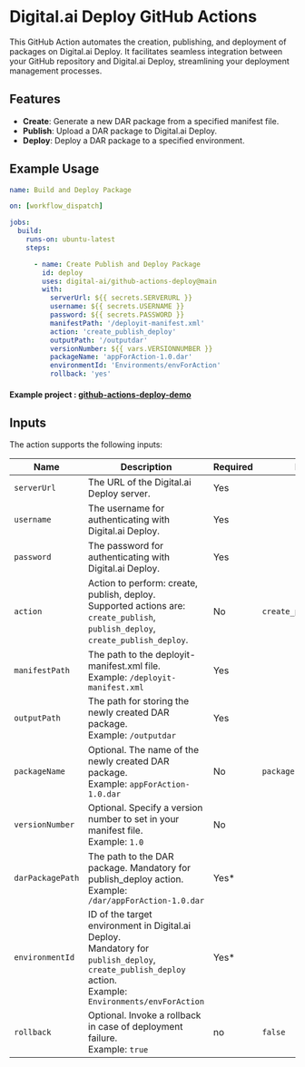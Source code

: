 # Digital.ai Deploy GitHub Actions

This GitHub Action automates the creation, publishing, and deployment of packages on Digital.ai Deploy. It facilitates seamless integration between your GitHub repository and Digital.ai Deploy, streamlining your deployment management processes.

## Features

- **Create**: Generate a new DAR package from a specified manifest file.
- **Publish**: Upload a DAR package to Digital.ai Deploy.
- **Deploy**: Deploy a DAR package to a specified environment.

## Example Usage

```yaml
name: Build and Deploy Package

on: [workflow_dispatch]

jobs:
  build:
    runs-on: ubuntu-latest
    steps:

      - name: Create Publish and Deploy Package
        id: deploy
        uses: digital-ai/github-actions-deploy@main
        with:
          serverUrl: ${{ secrets.SERVERURL }}
          username: ${{ secrets.USERNAME }}
          password: ${{ secrets.PASSWORD }}
          manifestPath: '/deployit-manifest.xml'
          action: 'create_publish_deploy'
          outputPath: '/outputdar'
          versionNumber: ${{ vars.VERSIONNUMBER }}
          packageName: 'appForAction-1.0.dar'
          environmentId: 'Environments/envForAction'
          rollback: 'yes'
 ```
#### Example project : <a href="https://github.com/digital-ai/github-actions-deploy-demo" target="_blank">github-actions-deploy-demo</a>


## Inputs

The action supports the following inputs:

| Name            | Description                                                                                                                                                         | Required | Default                 |
|-----------------|---------------------------------------------------------------------------------------------------------------------------------------------------------------------|----------|-------------------------|
| `serverUrl`     | The URL of the Digital.ai Deploy server.                                                                                                                            | Yes      |                         |
| `username`      | The username for authenticating with Digital.ai Deploy.                                                                                                             | Yes      |                         |
| `password`      | The password for authenticating with Digital.ai Deploy.                                                                                                             | Yes      |                         |
| `action`        | Action to perform: create, publish, deploy. <br/>Supported actions are:<br/>`create_publish`, `publish_deploy`, `create_publish_deploy`.                            | No       | `create_publish_deploy` |
| `manifestPath`  | The path to the deployit-manifest.xml file. <br/>Example: `/deployit-manifest.xml`                                                                                  | Yes      |                         |
| `outputPath`    | The path for storing the newly created DAR package. <br/>Example: `/outputdar`                                                                                      | Yes      |                         |
| `packageName`   | Optional. The name of the newly created DAR package. <br/>Example: `appForAction-1.0.dar`                                                                           | No       | `package.dar`           |
| `versionNumber` | Optional. Specify a version number to set in your manifest file.  <br/>Example: `1.0`                                                                               | No       |                         |
| `darPackagePath`| The path to the DAR package. Mandatory for publish_deploy action. <br/>Example: `/dar/appForAction-1.0.dar`                                                         | Yes*     |                         |
| `environmentId` | ID of the target environment in Digital.ai Deploy. <br/> Mandatory for `publish_deploy`, `create_publish_deploy` action. <br/> Example: `Environments/envForAction` | Yes*     |                         |
| `rollback`      | Optional. Invoke a rollback in case of deployment failure. <br/>Example: `true`                                                                                     | no       |  `false`                |
